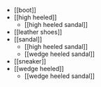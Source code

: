 - [[boot]]
- [[high heeled]]
    - [[high heeled sandal]]
- [[leather shoes]]
- [[sandal]]
    - [[high heeled sandal]]
    - [[wedge heeled sandal]]
- [[sneaker]]
- [[wedge heeled]]
    - [[wedge heeled sandal]]
